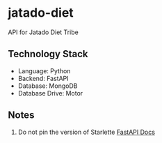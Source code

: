 # jatado-diet

API for Jatado Diet Tribe

## Technology Stack

- Language: Python
- Backend: FastAPI
- Database: MongoDB
- Database Drive: Motor

## Notes

1. Do not pin the version of Starlette [FastAPI Docs](https://fastapi.tiangolo.com/deployment/versions/#about-starlette)
